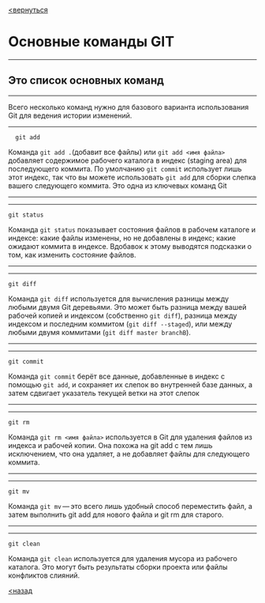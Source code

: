 [<вернуться](readme.md)
# **Основные команды GIT**

---
## Это список основных команд 

---

Всего несколько команд нужно для базового варианта использования Git для ведения истории изменений.

---

      git add



Команда `git add .`(добавит все файлы) или `git add <имя файла>`   добавляет содержимое рабочего каталога в индекс (staging area) для последующего коммита. По умолчанию `git commit` использует лишь этот индекс, так что вы можете использовать `git add` для сборки слепка вашего следующего коммита. Это одна из ключевых команд Git
 
 
---
---
    git status



Команда `git status` показывает состояния файлов в рабочем каталоге и индексе: какие файлы изменены, но не добавлены в индекс; какие ожидают коммита в индексе. Вдобавок к этому выводятся подсказки о том, как изменить состояние файлов.

---
---

    git diff

Команда `git diff` используется для вычисления разницы между любыми двумя Git деревьями. Это может быть разница между вашей рабочей копией и индексом (собственно `git diff`), разница между индексом и последним коммитом (`git diff --staged`), или между любыми двумя коммитами (`git diff master branchB`).

---
---

    git commit

Команда `git commit` берёт все данные, добавленные в индекс с помощью `git add`, и сохраняет их слепок во внутренней базе данных, а затем сдвигает указатель текущей ветки на этот слепок


---
---

    git rm


Команда `git rm <имя файла>` используется в Git для удаления файлов из индекса и рабочей копии. Она похожа на git add с тем лишь исключением, что она удаляет, а не добавляет файлы для следующего коммита.

---
---

    git mv


Команда `git mv` — это всего лишь удобный способ переместить файл, а затем выполнить git add для нового файла и git rm для старого.

---
---

    git clean


Команда `git clean` используется для удаления мусора из рабочего каталога. Это могут быть результаты сборки проекта или файлы конфликтов слияний.

[<назад](settingUpGit.md)